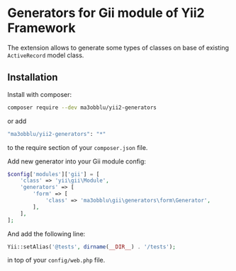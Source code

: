 # Generators for Gii module of Yii2 Framework

The extension allows to generate some types of classes on base of existing `ActiveRecord` model class. 

## Installation

Install with composer:

```bash
composer require --dev ma3obblu/yii2-generators
```

or add

```bash
"ma3obblu/yii2-generators": "*"
```

to the require section of your `composer.json` file.

Add new generator into your Gii module config:

```php
$config['modules']['gii'] = [
    'class' => 'yii\gii\Module',
    'generators' => [
        'form' => [
            'class' => 'ma3obblu\gii\generators\form\Generator',
        ],
    ],
];
```

And add the following line:

```php
Yii::setAlias('@tests', dirname(__DIR__) . '/tests');
```

in top of your `config/web.php` file.
